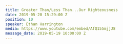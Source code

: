 ```yaml
---
title: Greater Than/Less Than...Our Righteousness
date: 2019-05-20 15:29:00 Z
position: 10
speaker: Ethan Harrington
media: https://www.youtube.com/embed/AfQ155mjjJ8
message_date: 2019-05-19 10:00:00 Z
---
```


